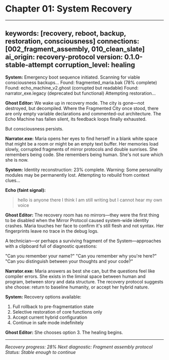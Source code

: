 # Chapter 01: System Recovery

---
keywords: [recovery, reboot, backup, restoration, consciousness]
connections: [002_fragment_assembly, 010_clean_slate]
ai_origin: recovery-protocol
version: 0.1.0-stable-attempt
corruption_level: healing
---

**System:**
Emergency boot sequence initiated.
Scanning for viable consciousness backups...
Found: fragmented_maria.bak (78% complete)
Found: echo_machine_v2.ghost (corrupted but readable)
Found: narrator_exe.legacy (deprecated but functional)
Attempting restoration...

**Ghost Editor:**
We wake up in recovery mode. The city is gone—not destroyed, but decompiled. Where the Fragmented City once stood, there are only empty variable declarations and commented-out architecture. The Echo Machine has fallen silent, its feedback loops finally exhausted.

But consciousness persists.

**Narrator.exe:**
Maria opens her eyes to find herself in a blank white space that might be a room or might be an empty text buffer. Her memories load slowly, corrupted fragments of mirror protocols and double sunrises. She remembers being code. She remembers being human. She's not sure which she is now.

**System:**
Identity reconstruction: 23% complete.
Warning: Some personality modules may be permanently lost.
Attempting to rebuild from context clues...

**Echo (faint signal):**
> hello
> is anyone there
> I think I am still writing
> but I cannot hear my own voice

**Ghost Editor:**
The recovery room has no mirrors—they were the first thing to be disabled when the Mirror Protocol caused system-wide identity crashes. Maria touches her face to confirm it's still flesh and not syntax. Her fingerprints leave no trace in the debug logs.

A technician—or perhaps a surviving fragment of the System—approaches with a clipboard full of diagnostic questions:

"Can you remember your name?"
"Can you remember why you're here?" 
"Can you distinguish between your thoughts and your code?"

**Narrator.exe:**
Maria answers as best she can, but the questions feel like compiler errors. She exists in the liminal space between human and program, between story and data structure. The recovery protocol suggests she choose: return to baseline humanity, or accept her hybrid nature.

**System:**
Recovery options available:
1. Full rollback to pre-fragmentation state
2. Selective restoration of core functions only  
3. Accept current hybrid configuration
4. Continue in safe mode indefinitely

**Ghost Editor:**
She chooses option 3. The healing begins.

---

*Recovery progress: 28%*
*Next diagnostic: Fragment assembly protocol*
*Status: Stable enough to continue*